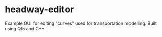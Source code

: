 # headway-editor
Example GUI for editing "curves" used for transportation modelling. Built using Qt5 and C++.
